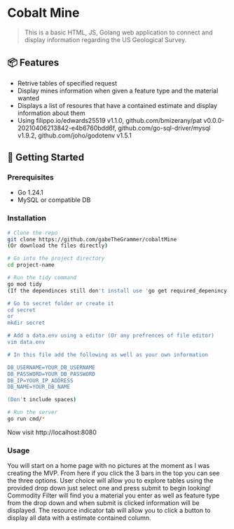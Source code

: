 # Cobalt Mine

> This is a basic HTML, JS, Golang web application to connect and display information regarding the US Geological Survey.

## 📦 Features

- Retrive tables of specified request
- Display mines information when given a feature type and the material wanted
- Displays a list of resoures that have a contained estimate and display information about them
- Using filippo.io/edwards25519 v1.1.0, github.com/bmizerany/pat v0.0.0-20210406213842-e4b6760bdd6f, github.com/go-sql-driver/mysql v1.9.2, github.com/joho/godotenv v1.5.1

## 🚀 Getting Started

### Prerequisites

- Go 1.24.1 
- MySQL or compatible DB

### Installation

```bash
# Clone the repo
git clone https://github.com/gabeTheGrammer/cobaltMine
(Or download the files directly)

# Go into the project directory
cd project-name

# Run the tidy command
go mod tidy
(If the dependinces still don't install use 'go get required_depenincy' i.e. 'go get filippo.io/edwards25519')

# Go to secret folder or create it
cd secret
or
mkdir secret

# Add a data.env using a editor (Or any prefrences of file editor)
vim data.env

# In this file add the following as well as your own information

DB_USERNAME=YOUR_DB_USERNAME
DB_PASSWORD=YOUR_DB_PASSWORD
DB_IP=YOUR_IP_ADDRESS
DB_NAME=YOUR_DB_NAME

(Don't include spaces)

# Run the server
go run cmd/*

```
Now visit http://localhost:8080

### Usage

You will start on a home page with no pictures at the moment as I was creating the MVP. From here if you click the 3 bars in the top you can see the three options.
User choice will allow you to explore tables using the provided drop down just select one and press submit to begin looking! Commodity Filter will find you a material you
enter as well as feature type from the drop down and when submit is clicked information will be displayed. The resource indicator tab will allow you to click a button to
display all data with a estimate contained column.
